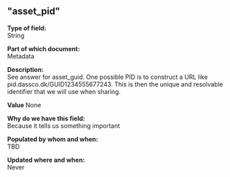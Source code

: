 ## "asset_pid"

**Type of field:**  
String  

**Part of which document:**  
Metadata

**Description:**  
See answer for asset_guid. One possible PID is to construct a URL like pid.dassco.dk/GUID1234555677243. This is then the unique and resolvable identifier that we will use when sharing.

 
**Value**
None


**Why do we have this field:**  
Because it tells us something important  

**Populated by whom and when:**  
	TBD 

**Updated where and when:**  
Never
